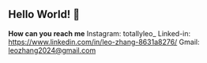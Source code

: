 ## Hello World! 👋

<!--
**Hi everyone! I'm Leo, a computer science major. Growing up, I loved playing computer games, and when I learned that anyone could code up a game, I begged my Mom to get a tutor for me. Since then, I've built many projects: a healthcare app, a reef safety game, and a website for my Mom's cafe. I am excited to continue coding new projects and sharing my work with everyone!**
-->

**How can you reach me**
Instagram: totallyleo_
Linked-in: https://www.linkedin.com/in/leo-zhang-8631a8276/
Gmail: leozhang2024@gmail.com
